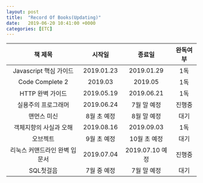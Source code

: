 ```yaml
---
layout: post
title:  "Record Of Books(Updating)"
date:   2019-06-20 10:41:00 +0000
categories: [ETC]
---
```


| 책 제목 | 시작일 | 종료일 |  완독여부  |
| :---: | :---: | :---: | :---: |
| Javascript 핵심 가이드 | 2019.01.23 | 2019.01.29 | 1독 |
| Code Complete 2 | 2019.03 | 2019.05 | 1독 |
| HTTP 완벽 가이드 | 2019.05.19 | 2019.06.21 | 1독 |
| 실용주의 프로그래머 | 2019.06.24 |7월 말 예정| 진행중 |
| 맨먼스 미신 | 8월 초 예정 | 8월 말 예정 | 대기 |
| 객체지향의 사실과 오해 | 2019.08.16 | 2019.09.03 | 1독 |
| 오브젝트 | 9월 초 예정| 10월 초 예정 | 대기 |
| 리눅스 커맨드라인 완벽 입문서 | 2019.07.04 | 2019.07.10 예정 | 진행중 |
| SQL첫걸음 | 7월 중 예정 | 7월 말 예정 | 대기 |




